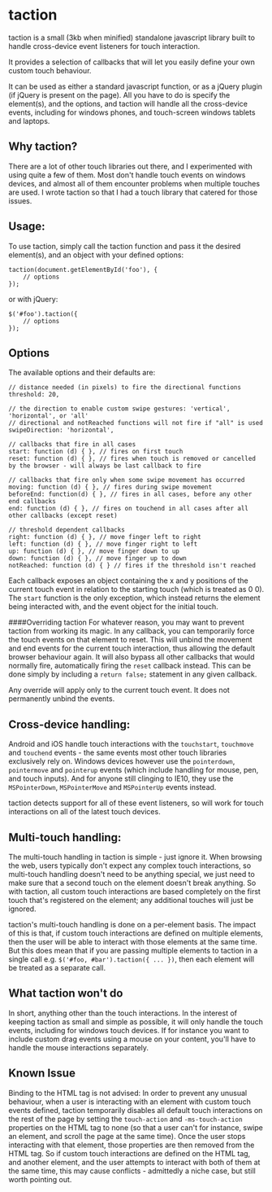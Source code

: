 taction
===========

taction is a small (3kb when minified) standalone javascript library built to handle cross-device event listeners for touch interaction. 

It provides a selection of callbacks that will let you easily define your own custom touch behaviour.

It can be used as either a standard javascript function, or as a jQuery plugin (if jQuery is present on the page). All you have to do is specify the element(s), and the options, and taction will handle all the cross-device events, including for windows phones, and touch-screen windows tablets and laptops.

Why taction?
-----------
There are a lot of other touch libraries out there, and I experimented with using quite a few of them. Most don't handle touch events on windows devices, and almost all of them encounter problems when multiple touches are used. I wrote taction so that I had a touch library that catered for those issues.

Usage:
-----------
To use taction, simply call the taction function and pass it the desired element(s), and an object with your defined options:

    taction(document.getElementById('foo'), {
        // options
    });

or with jQuery:

    $('#foo').taction({
        // options
    });
    
Options
-----------
The available options and their defaults are:

    // distance needed (in pixels) to fire the directional functions
    threshold: 20,

    // the direction to enable custom swipe gestures: 'vertical', 'horizontal', or 'all'
    // directional and notReached functions will not fire if "all" is used
    swipeDirection: 'horizontal',

    // callbacks that fire in all cases
    start: function (d) { }, // fires on first touch
    reset: function (d) { }, // fires when touch is removed or cancelled by the browser - will always be last callback to fire

    // callbacks that fire only when some swipe movement has occurred
    moving: function (d) { }, // fires during swipe movement
    beforeEnd: function(d) { }, // fires in all cases, before any other end callbacks
    end: function (d) { }, // fires on touchend in all cases after all other callbacks (except reset)

    // threshold dependent callbacks
    right: function (d) { }, // move finger left to right
    left: function (d) { }, // move finger right to left
    up: function (d) { }, // move finger down to up
    down: function (d) { }, // move finger up to down
    notReached: function (d) { } // fires if the threshold isn't reached

Each callback exposes an object containing the x and y positions of the current touch event in relation to the starting touch (which is treated as 0 0). The `start` function is the only exception, which instead returns the element being interacted with, and the event object for the initial touch.

####Overriding taction
For whatever reason, you may want to prevent taction from working its magic. In any callback, you can temporarily force the touch events on that element to reset. This will unbind the movement and end events for the current touch interaction, thus allowing the default browser behaviour again. It will also bypass all other callbacks that would normally fire, automatically firing the `reset` callback instead. This can be done simply by including a `return false;` statement in any given callback. 

Any override will apply only to the current touch event. It does not permanently unbind the events.

Cross-device handling:
-----------
Android and iOS handle touch interactions with the `touchstart`, `touchmove` and `touchend` events - the same events most other touch libraries exclusively rely on. Windows devices however use the `pointerdown`, `pointermove` and `pointerup` events (which include handling for mouse, pen, and touch inputs). And for anyone still clinging to IE10, they use the `MSPointerDown`, `MSPointerMove` and `MSPointerUp` events instead.

taction detects support for all of these event listeners, so will work for touch interactions on all of the latest touch devices.

Multi-touch handling:
-----------
The multi-touch handling in taction is simple - just ignore it. When browsing the web, users typically don't expect any complex touch interactions, so multi-touch handling doesn't need to be anything special, we just need to make sure that a second touch on the element doesn't break anything. So with taction, all custom touch interactions are based completely on the first touch that's registered on the element; any additional touches will just be ignored.

taction's multi-touch handling is done on a per-element basis. The impact of this is that, if custom touch interactions are defined on multiple elements, then the user will be able to interact with those elements at the same time. But this does mean that if you are passing multiple elements to taction in a single call e.g. `$('#foo, #bar').taction({ ... })`, then each element will be treated as a separate call.

What taction won't do
-----------
In short, anything other than the touch interactions. In the interest of keeping taction as small and simple as possible, it will only handle the touch events, including for windows touch devices. If for instance you want to include custom drag events using a mouse on your content, you'll have to handle the mouse interactions separately.

Known Issue
-----------
Binding to the HTML tag is not advised: 
In order to prevent any unusual behaviour, when a user is interacting with an element with custom touch events defined, taction temporarily disables all default touch interactions on the rest of the page by setting the `touch-action` and `-ms-touch-action` properties on the HTML tag to none (so that a user can't for instance, swipe an element, and scroll the page at the same time). Once the user stops interacting with that element, those properties are then removed from the HTML tag. So if custom touch interactions are defined on the HTML tag, and another element, and the user attempts to interact with both of them at the same time, this may cause conflicts - admittedly a niche case, but still worth pointing out.